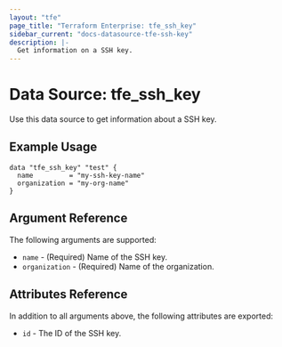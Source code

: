 ```yaml
---
layout: "tfe"
page_title: "Terraform Enterprise: tfe_ssh_key"
sidebar_current: "docs-datasource-tfe-ssh-key"
description: |-
  Get information on a SSH key.
---
```


# Data Source: tfe_ssh_key

Use this data source to get information about a SSH key.

## Example Usage

```hcl
data "tfe_ssh_key" "test" {
  name         = "my-ssh-key-name"
  organization = "my-org-name"
}
```

## Argument Reference

The following arguments are supported:

* `name` - (Required) Name of the SSH key.
* `organization` - (Required) Name of the organization.

## Attributes Reference

In addition to all arguments above, the following attributes are exported:

* `id` - The ID of the SSH key.
